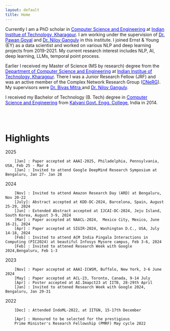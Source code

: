 ```yaml
---
layout: default
title: Home
---
```


Currently I am a PhD scholar in [<span style="color:blue"> Computer Science and Engineering</span>](http://cse.iitkgp.ac.in/) at [<span style="color:blue">Indian Institue of Technology, Kharagpur</span>](http://www.iitkgp.ac.in/). I am working under the supervision of [<span style="color:blue">Dr. Pawan Goyal</span>](https://cse.iitkgp.ac.in/~pawang/) and [<span style="color:blue">Dr. Niloy Ganguly</span>](http://www.facweb.iitkgp.ernet.in/~niloy/) in this institute. I joined Ernst & Young (EY) as a data scientist and worked on various NLP and deep learning projects from 2019-2021. My current research interest includes NLP, AI, deep learning, LLMs, temporal point process.

Earlier I received my Master of Science (MS by research) degree from the [<span style="color:blue">Department of Computer Science and Engineering</span>](http://cse.iitkgp.ac.in/) at [<span style="color:blue">Indian Institue of Technology, Kharagpur</span>](http://www.iitkgp.ac.in/). There I was a Junior Research Fellow (JRF) and was an active member of the Complex Network Research Group ([<span style="color:blue">CNeRG</span>](http://www.cnergres.iitkgp.ac.in/)). My supervisors were [<span style="color:blue">Dr. Bivas Mitra </span>](https://cse.iitkgp.ac.in/~bivasm/) and [<span style="color:blue">Dr. Niloy Ganguly</span>](http://www.facweb.iitkgp.ernet.in/~niloy/). 


I received my Bachelor of Technology (B. Tech) degree in [<span style="color:blue">Computer Science and Engineering</span>](https://kgec.edu.in/department?name=cse) from [<span style="color:blue">Kalyani Govt. Engg. College</span>](https://kgec.edu.in/), India in 2014. 


<br/><br/>

# Highlights
2025
```
    [Jan] : Paper accepted at AAAI-2025, Philadelphia, Pennsylvania, USA, Feb 25 - Mar 4
    [Jan] : Invited to attend Google DeepMind Research Symposium at Bengaluru, Jan 27- Jan 28
```

2024	
```
    [Nov] : Invited to attend Amazon Research Day (ARD) at Bengaluru, Nov 20-22
    [July]: Abstract accepted at KDD-DC-2024, Barcelona, Spain, August 25-29, 2024
    [Jun] : Extended Abstract accepted at IJCAI-DC-2024, Jeju Island, South Korea, August 3-9, 2024
    [Mar] : Paper accepted at NAACL-2024,  Mexico City, Mexico, June 16-21, 2024
    [Apr] : Paper accepted at SIGIR-2024, Washington D.C., USA, July 14-18, 2024 
    [Feb] : Invited to attend ACM India Pingala Interactions in Computing (PIC2024) at beautiful Infosys Mysore campus, Feb 3-6, 2024
    [Feb] : Invited to attened Research Week with Google 2024,Bengaluru, Feb 1-3

```



2023 	
```
    [Nov] : Paper accepted at AAAI-ICWSM, Buffalo, New York, 3-6 June 2024
    [May] : Paper accepted at ACL-23, Toronto, Canada, 9-14 July
    [Apr] : Poster accepted at AI.Imapct23 at IITB, 28-29th April
    [Jan] : Invited to attened Research Week with Google 2024, Bengaluru, Jan 29-31
```

2022 	
```
    [Dec] : Attended IndoML-2022, at IITGN, 15-17th December
```
```
    [Apr] : Honoured to be selected for the prestigious 
    Prime Minister's Research Fellowship (PMRF) May cycle 2022
```


